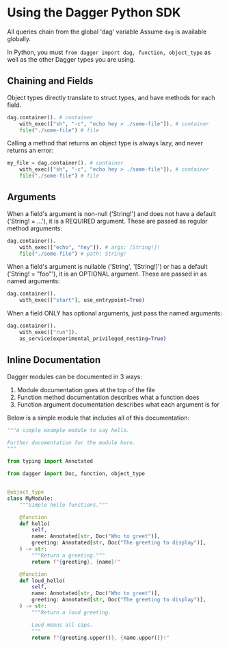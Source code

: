 # Using the Dagger Python SDK

All queries chain from the global 'dag' variable
Assume `dag` is available globally.

In Python, you must `from dagger import dag, function, object_type` as well as the other Dagger types you are using.

## Chaining and Fields

Object types directly translate to struct types, and have methods for each field.

```python
dag.container(). # container
    with_exec(["sh", "-c", "echo hey > ./some-file"]). # container
    file("./some-file") # file
```

Calling a method that returns an object type is always lazy, and never returns
an error:

```python
my_file = dag.container(). # container
    with_exec(["sh", "-c", "echo hey > ./some-file"]). # container
    file("./some-file") # file
```

## Arguments

When a field's argument is non-null ('String!') and does not have a default
('String! = ...'), it is a REQUIRED argument. These are passed as regular
method arguments:

```python
dag.container().
    with_exec(["echo", "hey"]). # args: [String!]!
    file("./some-file") # path: String!
```

When a field's argument is nullable ('String', '[String!]') or has a default
('String! = "foo"'), it is an OPTIONAL argument. These are passed in as named arguments:

```python
dag.container().
    with_exec(["start"], use_entrypoint=True)
```

When a field ONLY has optional arguments, just pass the named arguments:

```python
dag.container().
    with_exec(["run"]).
    as_service(experimental_privileged_nesting=True)
```

## Inline Documentation

Dagger modules can be documented in 3 ways:
1. Module documentation goes at the top of the file
2. Function method documentation describes what a function does
3. Function argument documentation describes what each argument is for

Below is a simple module that includes all of this documentation:

```python
"""A simple example module to say hello.

Further documentation for the module here.
"""

from typing import Annotated

from dagger import Doc, function, object_type


@object_type
class MyModule:
    """Simple hello functions."""

    @function
    def hello(
        self,
        name: Annotated[str, Doc("Who to greet")],
        greeting: Annotated[str, Doc("The greeting to display")],
    ) -> str:
        """Return a greeting."""
        return f"{greeting}, {name}!"

    @function
    def loud_hello(
        self,
        name: Annotated[str, Doc("Who to greet")],
        greeting: Annotated[str, Doc("The greeting to display")],
    ) -> str:
        """Return a loud greeting.

        Loud means all caps.
        """
        return f"{greeting.upper()}, {name.upper()}!"
```
